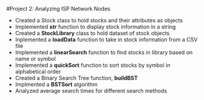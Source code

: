 
#Project 2: Analyzing ISP Network Nodes
- Created a Stock class to hold stocks and their attributes as objects
- Implemented ___str___ function to display stock information in a string
- Created a __StockLibrary__ class to hold dataset of stock objects
- Inplemented a __loadData__ function to take in stock information from a CSV file
- Implemented a __linearSearch__ function to find stocks in library based on name or symbol
- Implemented a __quickSort__ function to sort stocks by symbol in alphabetical order
- Created a Binary Search Tree function, __buildBST__
- Implmented a __BSTSort__ algorithm
- Analyzed average search times for different search methods

